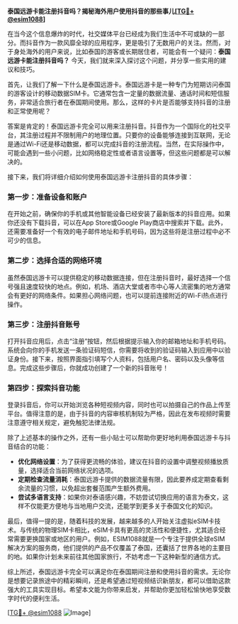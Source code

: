 **泰国远游卡能注册抖音吗？揭秘海外用户使用抖音的那些事儿[[TG💪+ @esim1088](https://t.me/s/esim1088)]**

在当今这个信息爆炸的时代，社交媒体平台已经成为我们生活中不可或缺的一部分。而抖音作为一款风靡全球的应用程序，更是吸引了无数用户的关注。然而，对于身处海外的用户来说，比如泰国的游客或长期居住者，可能会有一个疑问：**泰国远游卡能注册抖音吗？** 今天，我们就来深入探讨这个问题，并分享一些实用的建议和技巧。

首先，让我们了解一下什么是泰国远游卡。泰国远游卡是一种专门为短期访问泰国的游客设计的移动数据SIM卡。它通常包含一定量的数据流量、通话时间和短信服务，非常适合旅行者在泰国期间使用。那么，这样的卡片是否能够支持抖音的注册和正常使用呢？

答案是肯定的！泰国远游卡完全可以用来注册抖音。抖音作为一个国际化的社交平台，其注册过程并不限制用户的地理位置。只要你的设备能够连接到互联网，无论是通过Wi-Fi还是移动数据，都可以完成抖音的注册流程。当然，在实际操作中，可能会遇到一些小问题，比如网络稳定性或者语言设置等，但这些问题都是可以解决的。

接下来，我们将详细介绍如何使用泰国远游卡注册抖音的具体步骤：

### 第一步：准备设备和账户
在开始之前，确保你的手机或其他智能设备已经安装了最新版本的抖音应用。如果你还没有下载抖音，可以在App Store或Google Play商店中搜索并下载。此外，还需要准备好一个有效的电子邮件地址和手机号码，因为这些将是注册过程中必不可少的信息。

### 第二步：选择合适的网络环境
虽然泰国远游卡可以提供稳定的移动数据连接，但在注册抖音时，最好选择一个信号强且速度较快的地点。例如，机场、酒店大堂或者市中心等人流密集的地方通常会有更好的网络条件。如果担心网络问题，也可以提前连接附近的Wi-Fi热点进行操作。

### 第三步：注册抖音账号
打开抖音应用后，点击“注册”按钮，然后根据提示输入你的邮箱地址和手机号码。系统会向你的手机发送一条验证码短信，你需要将收到的验证码输入到应用中以验证身份。接下来，按照界面指引填写个人资料，包括用户名、密码以及头像等信息。完成这些步骤后，你就成功创建了一个新的抖音账号！

### 第四步：探索抖音功能
登录抖音后，你可以开始浏览各种短视频内容，同时也可以拍摄自己的作品上传至平台。值得注意的是，由于抖音的内容审核机制较为严格，因此在发布视频时需要注意遵守相关规定，避免触犯法律法规。

除了上述基本的操作之外，还有一些小贴士可以帮助你更好地利用泰国远游卡与抖音结合的功能：

- **优化网络设置**：为了获得更流畅的体验，建议在抖音的设置中调整视频播放质量，选择适合当前网络状况的选项。
- **定期检查流量消耗**：泰国远游卡提供的数据流量有限，因此要养成定期查看剩余流量的习惯，以免超出套餐范围产生额外费用。
- **尝试多语言支持**：如果你对泰语感兴趣，不妨尝试切换应用的语言为泰文，这样不仅能更方便地与当地用户交流，还能学到更多关于泰国文化的知识。

最后，值得一提的是，随着科技的发展，越来越多的人开始关注虚拟eSIM卡技术。与传统的物理SIM卡相比，eSIM卡具有更高的灵活性和便捷性，尤其适合经常需要更换国家或地区的用户。例如，ESIM1088就是一个专注于提供全球eSIM解决方案的服务商，他们提供的产品不仅覆盖了泰国，还囊括了世界各地的主要目的地。如果你计划未来前往其他国家旅行，不妨考虑一下这种新型的通信方式。

综上所述，泰国远游卡完全可以满足你在泰国期间注册和使用抖音的需求。无论你是想要记录旅途中的精彩瞬间，还是希望通过短视频结识新朋友，都可以借助这款强大的工具实现目标。希望本文能为你带来启发，并帮助你更加轻松愉快地享受数字时代的便利生活。

[[TG💪+ @esim1088](https://t.me/s/esim1088) ![Image](https://i.postimg.cc/4NQfJmqS/Snipaste-2025-05-13-00-14-12.png)]